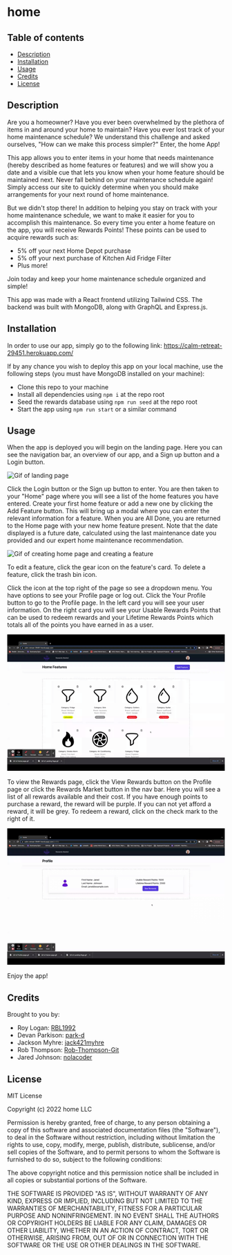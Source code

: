 # home 

## Table of contents
- [Description](#description)
- [Installation](#installation)
- [Usage](#usage)
- [Credits](#credits)
- [License](#license)


## Description

Are you a homeowner? Have you ever been overwhelmed by the plethora of items in and around your home to maintain? Have you ever lost track of your home maintenance schedule? We understand this challenge and asked ourselves, "How can we make this process simpler?" Enter, the home App!

This app allows you to enter items in your home that needs maintenance (hereby described as home features or features) and we will show you a date and a visible cue that lets you know when your home feature should be maintained next. Never fall behind on your maintenance schedule again! Simply access our site to quickly determine when you should make arrangements for your next round of home maintenance. 

But we didn't stop there! In addition to helping you stay on track with your home maintenance schedule, we want to make it easier for you to accomplish this maintenance. So every time you enter a home feature on the app, you will receive Rewards Points! These points can be used to acquire rewards such as:
- 5% off your next Home Depot purchase
- 5% off your next purchase of Kitchen Aid Fridge Filter
- Plus more!

Join today and keep your home maintenance schedule organized and simple!

This app was made with a React frontend utilizing Tailwind CSS. The backend was built with MongoDB, along with GraphQL and Express.js.


## Installation

In order to use our app, simply go to the following link: https://calm-retreat-29451.herokuapp.com/

If by any chance you wish to deploy this app on your local machine, use the following steps (you must have MongoDB installed on your machine):
- Clone this repo to your machine
- Install all dependencies using `npm i` at the repo root
- Seed the rewards database using `npm run seed` at the repo root
- Start the app using `npm run start` or a similar command

## Usage

When the app is deployed you will begin on the landing page. Here you can see the navigation bar, an overview of our app, and a Sign up button and a Login button.

![Gif of landing page](./assets/Gif%20of%20Landing%20Page.gif)

Click the Login button or the Sign up button to enter. You are then taken to your "Home" page where you will see a list of the home features you have entered. Create your first home feature or add a new one by clicking the Add Feature button. This will bring up a modal where you can enter the relevant information for a feature. When you are All Done, you are returned to the Home page with your new home feature present. Note that the date displayed is a future date, calculated using the last maintenance date you provided and our expert home maintenance recommendation.

![Gif of creating home page and creating a feature](./assets/Gif%20of%20Home%20page.gif)

To edit a feature, click the gear icon on the feature's card. To delete a feature, click the trash bin icon.

Click the icon at the top right of the page so see a dropdown menu. You have options to see your Profile page or log out. Click the Your Profile button to go to the Profile page. In the left card you will see your user information. On the right card you will see your Usable Rewards Points that can be used to redeem rewards and your Lifetime Rewards Points which totals all of the points you have earned in as a user. 

![Gif of Profile page](./assets/Gif%20of%20Profile%20page.gif)

To view the Rewards page, click the View Rewards button on the Profile page or click the Rewards Market button in the nav bar. Here you will see a list of all rewards available and their cost. If you have enough points to purchase a reward, the reward will be purple. If you can not yet afford a reward, it will be grey. To redeem a reward, click on the check mark to the right of it.

![Gif of redeeming rewards](./assets/Git%20of%20redeeming%20rewards.gif)

Enjoy the app!


## Credits

Brought to you by:

- Roy Logan: [RBL1992](https://github.com/RBL1992)
- Devan Parkison: [park-d](https://github.com/park-d)
- Jackson Myhre: [jack421myhre](https://github.com/jack421myhre)
- Rob Thompson: [Rob-Thompson-Git](https://github.com/Rob-Thompson-Git)
- Jared Johnson: [nolacoder](https://github.com/nolacoder)

## License

MIT License

Copyright (c) 2022 home LLC

Permission is hereby granted, free of charge, to any person obtaining a copy
of this software and associated documentation files (the "Software"), to deal
in the Software without restriction, including without limitation the rights
to use, copy, modify, merge, publish, distribute, sublicense, and/or sell
copies of the Software, and to permit persons to whom the Software is
furnished to do so, subject to the following conditions:

The above copyright notice and this permission notice shall be included in all
copies or substantial portions of the Software.

THE SOFTWARE IS PROVIDED "AS IS", WITHOUT WARRANTY OF ANY KIND, EXPRESS OR
IMPLIED, INCLUDING BUT NOT LIMITED TO THE WARRANTIES OF MERCHANTABILITY,
FITNESS FOR A PARTICULAR PURPOSE AND NONINFRINGEMENT. IN NO EVENT SHALL THE
AUTHORS OR COPYRIGHT HOLDERS BE LIABLE FOR ANY CLAIM, DAMAGES OR OTHER
LIABILITY, WHETHER IN AN ACTION OF CONTRACT, TORT OR OTHERWISE, ARISING FROM,
OUT OF OR IN CONNECTION WITH THE SOFTWARE OR THE USE OR OTHER DEALINGS IN THE
SOFTWARE.

